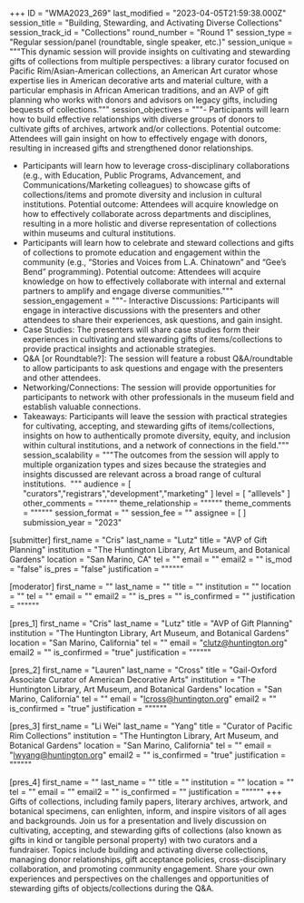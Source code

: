 +++
ID = "WMA2023_269"
last_modified = "2023-04-05T21:59:38.000Z"
session_title = "Building, Stewarding, and Activating Diverse Collections"
session_track_id = "Collections"
round_number = "Round 1"
session_type = "Regular session/panel (roundtable, single speaker, etc.)"
session_unique = """This dynamic session will provide insights on cultivating and stewarding gifts of collections from multiple perspectives: a library curator focused on Pacific Rim/Asian-American collections, an American Art curator whose expertise lies in American decorative arts and material culture, with a particular emphasis in African American traditions, and an AVP of gift planning who works with donors and advisors on legacy gifts, including bequests of collections."""
session_objectives = """- Participants will learn how to build effective relationships with diverse groups of donors to cultivate gifts of archives, artwork and/or collections. Potential outcome: Attendees will gain insight on how to effectively engage with donors, resulting in increased gifts and strengthened donor relationships.
- Participants will learn how to leverage cross-disciplinary collaborations (e.g., with Education, Public Programs, Advancement, and Communications/Marketing colleagues) to showcase gifts of collections/items and promote diversity and inclusion in cultural institutions. Potential outcome: Attendees will acquire knowledge on how to effectively collaborate across departments and disciplines, resulting in a more holistic and diverse representation of collections within museums and cultural institutions. 
- Participants will learn how to celebrate and steward collections and gifts of collections to promote education and engagement within the community (e.g., “Stories and Voices from L.A. Chinatown” and “Gee’s Bend” programming). Potential outcome: Attendees will acquire knowledge on how to effectively collaborate with internal and external partners to amplify and engage diverse communities."""
session_engagement = """- Interactive Discussions: Participants will engage in interactive discussions with the presenters and other attendees to share their experiences, ask questions, and gain insight.
- Case Studies: The presenters will share case studies form their experiences in cultivating and stewarding gifts of items/collections to provide practical insights and actionable strategies.
- Q&A [or Roundtable?]: The session will feature a robust Q&A/roundtable to allow participants to ask questions and engage with the presenters and other attendees.
- Networking/Connections: The session will provide opportunities for participants to network with other professionals in the museum field and establish valuable connections.
- Takeaways: Participants will leave the session with practical strategies for cultivating, accepting, and stewarding gifts of items/collections, insights on how to authentically promote diversity, equity, and inclusion within cultural institutions, and a network of connections in the field."""
session_scalability = """The outcomes from the session will apply to multiple organization types and sizes because the strategies and insights discussed are relevant across a broad range of cultural institutions. 
"""
audience = [ "curators","registrars","development","marketing" ]
level = [ "alllevels" ]
other_comments = """"""
theme_relationship = """"""
theme_comments = """"""
session_format = ""
session_fee = ""
assignee = [  ]
submission_year = "2023"

[submitter]
first_name = "Cris"
last_name = "Lutz"
title = "AVP of Gift Planning"
institution = "The Huntington Library, Art Museum, and Botanical Gardens"
location = "San Marino, CA"
tel = ""
email = ""
email2 = ""
is_mod = "false"
is_pres = "false"
justification = """"""

[moderator]
first_name = ""
last_name = ""
title = ""
institution = ""
location = ""
tel = ""
email = ""
email2 = ""
is_pres = ""
is_confirmed = ""
justification = """"""

[pres_1]
first_name = "Cris"
last_name = "Lutz"
title = "AVP of Gift Planning"
institution = "The Huntington Library, Art Museum, and Botanical Gardens"
location = "San Marino, California"
tel = ""
email = "clutz@huntington.org"
email2 = ""
is_confirmed = "true"
justification = """"""

[pres_2]
first_name = "Lauren"
last_name = "Cross"
title = "Gail-Oxford Associate Curator of American Decorative Arts"
institution = "The Huntington Library, Art Museum, and Botanical Gardens"
location = "San Marino, California"
tel = ""
email = "lcross@huntington.org"
email2 = ""
is_confirmed = "true"
justification = """"""

[pres_3]
first_name = "Li Wei"
last_name = "Yang"
title = "Curator of Pacific Rim Collections"
institution = "The Huntington Library, Art Museum, and Botanical Gardens"
location = "San Marino, California"
tel = ""
email = "lwyang@huntington.org"
email2 = ""
is_confirmed = "true"
justification = """"""

[pres_4]
first_name = ""
last_name = ""
title = ""
institution = ""
location = ""
tel = ""
email = ""
email2 = ""
is_confirmed = ""
justification = """"""
+++
Gifts of collections, including family papers, literary archives, artwork, and botanical specimens, can enlighten, inform, and inspire visitors of all ages and backgrounds. Join us for a presentation and lively discussion on cultivating, accepting, and stewarding gifts of collections (also known as gifts in kind or tangible personal property) with two curators and a fundraiser. Topics include building and activating diverse collections, managing donor relationships, gift acceptance policies, cross-disciplinary collaboration, and promoting community engagement. Share your own experiences and perspectives on the challenges and opportunities of stewarding gifts of objects/collections during the Q&A. 
